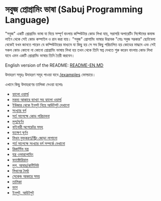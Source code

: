 # সবুজ প্রোগ্রামিং ভাষা (Sabuj Programming Language)
"সবুজ" একটি প্রোগ্রামিং ভাষা যা দিয়ে সম্পূর্ণ বাংলায় কম্পিউটার কোড লিখা যায়, সরাসরি অপারেটিং সিস্টেমের কমান্ড লাইন থেকে সেই কোড কম্পাইল ও রান করা যায়। "সবুজ" প্রোগামিং ভাষার উদ্ভাবক "মোঃ সবুজ সরকার" ছোটবেলা থেকেই যখন জানতে পারেন যে কম্পিউটারের মাধ্যমে যা কিছু হয় সে সব কিছু পরিচালিত হয় কোডের মাদ্ধমে এবং সেই সকল কোড কোনো না কোনো প্রোগ্রামিং ভাষায় লিখা হয় তখন থেকে তিনি স্বপ্ন দেখতে শুরু করেন বাংলায় কোড লিখা যাবে এমন একটি প্রোগ্রামিং ভাষার তিনি তৈরী করবেন।

English version of the README: [README-EN.MD](/README-EN.md)

উদাহরণ সমূহঃ
উদাহরণ সমূহ পাওয়া যাবে [/examples](/examples) ফোল্ডারে।

এখানে কিছু উদাহরণের তালিকা দেওয়া হলোঃ
- [হ্যালো ওয়ার্ল্ড](/examples/hello-world.sbj)
- [মন্তব্য আকারে ব্যাখ্যা সহ হ্যালো ওয়ার্ল্ড](/examples/hello-world-with-comments.sbj)
- [ইউজার থেকে ইনপুট নিয়ে আউটপুট দেখানো](/examples/take-input.sbj)
- [সংখ্যার বর্গ](/examples/math-square.sbj)
- [সর্ত সাপেক্ষে কোড পরিচালনা](/examples/conditional-statements.sbj)
- [লুপ/ঘূর্ণন](/examples/loop.sbj)
- [বাইনারী অপেরেটর সমূহ](/examples/binary-operators.sbj)
- [যতক্ষণ ঘূর্ণন](/examples/loop-jotokhon.sbj)
- [লিখন যুক্তকরণ/স্ট্রিং জোড়া লাগানো](/examples/string-concatenation.sbj)
- [শর্ত সাপেক্ষে সংখ্যার বর্গ সম্পর্কে দেখানো](/examples/conditional-square-output.sbj)
- [রিকার্সিভ যন্ত্র](/examples/recursive-function.sbj)
- [যন্ত্র ওভারলোডিং](/examples/function-overloading.sbj)
- [ফ্যাক্টোরিয়াল](/examples/factorial.sbj)
- [লুপ, আবার/কন্টিনিউ](/examples/loop-break-continue.sbj)
- [লিখনের দৈর্ঘ্য](/examples/string-length.sbj)
- [সেকেন্ড আকারে সময়](/examples/time-in-seconds.sbj)
- [তালিকা](/examples/array.sbj)
- [ভাগ](/examples/math-division.sbj)
- [ইনপুট, আউটপুট](/examples/input-output.sbj)

